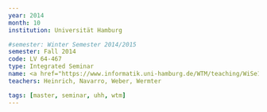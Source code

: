 ```yaml
---
year: 2014
month: 10
institution: Universität Hamburg

#semester: Winter Semester 2014/2015
semester: Fall 2014
code: LV 64-467
type: Integrated Seminar
name: <a href="https://www.informatik.uni-hamburg.de/WTM/teaching/WiSe14_HumanRobotInteraction_Pj.shtml" title="Details">Human-Robot Interaction</a>
teachers: Heinrich, Navarro, Weber, Wermter

tags: [master, seminar, uhh, wtm]
---
```

